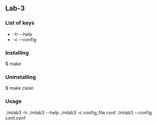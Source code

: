 ## Lab-3
### List of keys
* -h --help
* -c --config

### Installing
$ make

### Uninstalling
$ make clean

### Usage
./mlab3 -h
./mlab3 --help
./mlab3 -c config_file.conf
./mlab3 --config conf.conf